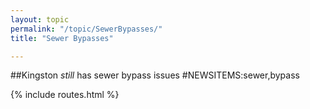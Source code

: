 ```yaml
---
layout: topic
permalink: "/topic/SewerBypasses/"
title: "Sewer Bypasses"

---
```


##Kingston <em>still</em> has sewer bypass issues
#NEWSITEMS:sewer,bypass

{% include routes.html %}
